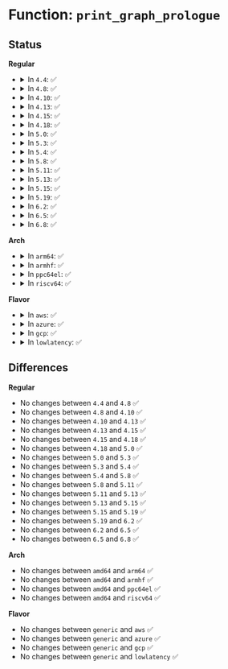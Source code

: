 # Function: <code>print_graph_prologue</code>

## Status
<b>Regular</b>
<ul>
<li>
<details>
<summary>In <code>4.4</code>: ✅</summary>

```c
void print_graph_prologue(struct trace_iterator *iter, struct trace_seq *s, int type, long unsigned int addr, u32 flags);
```

**Collision:** Unique Static

**Inline:** No

**Transformation:** False

**Instances:**

```
In kernel/trace/trace_functions_graph.c (ffffffff81159d20)
Location: kernel/trace/trace_functions_graph.c:849
Inline: False
Direct callers:
  - kernel/trace/trace_functions_graph.c:print_graph_entry
  - kernel/trace/trace_functions_graph.c:print_graph_function_flags
  - kernel/trace/trace_functions_graph.c:print_graph_function_flags
  - kernel/trace/trace_functions_graph.c:print_graph_function_flags
  - kernel/trace/trace_functions_graph.c:print_graph_function_flags
```
**Symbols:**

```
ffffffff81159d20-ffffffff81159f34: print_graph_prologue (STB_LOCAL)
```
</details>
</li>
<li>
<details>
<summary>In <code>4.8</code>: ✅</summary>

```c
void print_graph_prologue(struct trace_iterator *iter, struct trace_seq *s, int type, long unsigned int addr, u32 flags);
```

**Collision:** Unique Static

**Inline:** No

**Transformation:** False

**Instances:**

```
In kernel/trace/trace_functions_graph.c (ffffffff811645c0)
Location: kernel/trace/trace_functions_graph.c:849
Inline: False
Direct callers:
  - kernel/trace/trace_functions_graph.c:print_graph_function_flags
  - kernel/trace/trace_functions_graph.c:print_graph_function_flags
  - kernel/trace/trace_functions_graph.c:print_graph_function_flags
  - kernel/trace/trace_functions_graph.c:print_graph_function_flags
  - kernel/trace/trace_functions_graph.c:print_graph_entry
```
**Symbols:**

```
ffffffff811645c0-ffffffff811647d4: print_graph_prologue (STB_LOCAL)
```
</details>
</li>
<li>
<details>
<summary>In <code>4.10</code>: ✅</summary>

```c
void print_graph_prologue(struct trace_iterator *iter, struct trace_seq *s, int type, long unsigned int addr, u32 flags);
```

**Collision:** Unique Static

**Inline:** No

**Transformation:** False

**Instances:**

```
In kernel/trace/trace_functions_graph.c (ffffffff8116f920)
Location: kernel/trace/trace_functions_graph.c:921
Inline: False
Direct callers:
  - kernel/trace/trace_functions_graph.c:print_graph_function_flags
  - kernel/trace/trace_functions_graph.c:print_graph_function_flags
  - kernel/trace/trace_functions_graph.c:print_graph_function_flags
  - kernel/trace/trace_functions_graph.c:print_graph_function_flags
  - kernel/trace/trace_functions_graph.c:print_graph_entry
```
**Symbols:**

```
ffffffff8116f920-ffffffff8116fb34: print_graph_prologue (STB_LOCAL)
```
</details>
</li>
<li>
<details>
<summary>In <code>4.13</code>: ✅</summary>

```c
void print_graph_prologue(struct trace_iterator *iter, struct trace_seq *s, int type, long unsigned int addr, u32 flags);
```

**Collision:** Unique Static

**Inline:** No

**Transformation:** False

**Instances:**

```
In kernel/trace/trace_functions_graph.c (ffffffff81172b30)
Location: kernel/trace/trace_functions_graph.c:921
Inline: False
Direct callers:
  - kernel/trace/trace_functions_graph.c:print_graph_function_flags
  - kernel/trace/trace_functions_graph.c:print_graph_function_flags
  - kernel/trace/trace_functions_graph.c:print_graph_function_flags
  - kernel/trace/trace_functions_graph.c:print_graph_function_flags
  - kernel/trace/trace_functions_graph.c:print_graph_entry
```
**Symbols:**

```
ffffffff81172b30-ffffffff81172d60: print_graph_prologue (STB_LOCAL)
```
</details>
</li>
<li>
<details>
<summary>In <code>4.15</code>: ✅</summary>

```c
void print_graph_prologue(struct trace_iterator *iter, struct trace_seq *s, int type, long unsigned int addr, u32 flags);
```

**Collision:** Unique Static

**Inline:** No

**Transformation:** False

**Instances:**

```
In kernel/trace/trace_functions_graph.c (ffffffff8117fce0)
Location: kernel/trace/trace_functions_graph.c:922
Inline: False
Direct callers:
  - kernel/trace/trace_functions_graph.c:print_graph_function_flags
  - kernel/trace/trace_functions_graph.c:print_graph_function_flags
  - kernel/trace/trace_functions_graph.c:print_graph_function_flags
  - kernel/trace/trace_functions_graph.c:print_graph_function_flags
  - kernel/trace/trace_functions_graph.c:print_graph_entry
```
**Symbols:**

```
ffffffff8117fce0-ffffffff8117ff10: print_graph_prologue (STB_LOCAL)
```
</details>
</li>
<li>
<details>
<summary>In <code>4.18</code>: ✅</summary>

```c
void print_graph_prologue(struct trace_iterator *iter, struct trace_seq *s, int type, long unsigned int addr, u32 flags);
```

**Collision:** Unique Static

**Inline:** No

**Transformation:** False

**Instances:**

```
In kernel/trace/trace_functions_graph.c (ffffffff8118edd0)
Location: kernel/trace/trace_functions_graph.c:925
Inline: False
Direct callers:
  - kernel/trace/trace_functions_graph.c:print_graph_function_flags
  - kernel/trace/trace_functions_graph.c:print_graph_function_flags
  - kernel/trace/trace_functions_graph.c:print_graph_function_flags
  - kernel/trace/trace_functions_graph.c:print_graph_function_flags
  - kernel/trace/trace_functions_graph.c:print_graph_entry
```
**Symbols:**

```
ffffffff8118edd0-ffffffff8118f007: print_graph_prologue (STB_LOCAL)
```
</details>
</li>
<li>
<details>
<summary>In <code>5.0</code>: ✅</summary>

```c
void print_graph_prologue(struct trace_iterator *iter, struct trace_seq *s, int type, long unsigned int addr, u32 flags);
```

**Collision:** Unique Static

**Inline:** No

**Transformation:** False

**Instances:**

```
In kernel/trace/trace_functions_graph.c (ffffffff8119c5c0)
Location: kernel/trace/trace_functions_graph.c:706
Inline: False
Direct callers:
  - kernel/trace/trace_functions_graph.c:print_graph_function_flags
  - kernel/trace/trace_functions_graph.c:print_graph_function_flags
  - kernel/trace/trace_functions_graph.c:print_graph_function_flags
  - kernel/trace/trace_functions_graph.c:print_graph_function_flags
  - kernel/trace/trace_functions_graph.c:print_graph_entry
```
**Symbols:**

```
ffffffff8119c5c0-ffffffff8119c7f7: print_graph_prologue (STB_LOCAL)
```
</details>
</li>
<li>
<details>
<summary>In <code>5.3</code>: ✅</summary>

```c
void print_graph_prologue(struct trace_iterator *iter, struct trace_seq *s, int type, long unsigned int addr, u32 flags);
```

**Collision:** Unique Static

**Inline:** No

**Transformation:** False

**Instances:**

```
In kernel/trace/trace_functions_graph.c (ffffffff811aa240)
Location: kernel/trace/trace_functions_graph.c:719
Inline: False
Direct callers:
  - kernel/trace/trace_functions_graph.c:print_graph_function_flags
  - kernel/trace/trace_functions_graph.c:print_graph_function_flags
  - kernel/trace/trace_functions_graph.c:print_graph_function_flags
  - kernel/trace/trace_functions_graph.c:print_graph_function_flags
  - kernel/trace/trace_functions_graph.c:print_graph_entry
```
**Symbols:**

```
ffffffff811aa240-ffffffff811aa4c8: print_graph_prologue (STB_LOCAL)
```
</details>
</li>
<li>
<details>
<summary>In <code>5.4</code>: ✅</summary>

```c
void print_graph_prologue(struct trace_iterator *iter, struct trace_seq *s, int type, long unsigned int addr, u32 flags);
```

**Collision:** Unique Static

**Inline:** No

**Transformation:** False

**Instances:**

```
In kernel/trace/trace_functions_graph.c (ffffffff811b5a30)
Location: kernel/trace/trace_functions_graph.c:719
Inline: False
Direct callers:
  - kernel/trace/trace_functions_graph.c:print_graph_function_flags
  - kernel/trace/trace_functions_graph.c:print_graph_function_flags
  - kernel/trace/trace_functions_graph.c:print_graph_function_flags
  - kernel/trace/trace_functions_graph.c:print_graph_function_flags
  - kernel/trace/trace_functions_graph.c:print_graph_entry
```
**Symbols:**

```
ffffffff811b5a30-ffffffff811b5cb8: print_graph_prologue (STB_LOCAL)
```
</details>
</li>
<li>
<details>
<summary>In <code>5.8</code>: ✅</summary>

```c
void print_graph_prologue(struct trace_iterator *iter, struct trace_seq *s, int type, long unsigned int addr, u32 flags);
```

**Collision:** Unique Static

**Inline:** No

**Transformation:** False

**Instances:**

```
In kernel/trace/trace_functions_graph.c (ffffffff811ce750)
Location: kernel/trace/trace_functions_graph.c:719
Inline: False
Direct callers:
  - kernel/trace/trace_functions_graph.c:print_graph_comment
  - kernel/trace/trace_functions_graph.c:print_graph_comment
  - kernel/trace/trace_functions_graph.c:print_graph_entry
```
**Symbols:**

```
ffffffff811ce750-ffffffff811ce9d8: print_graph_prologue (STB_LOCAL)
```
</details>
</li>
<li>
<details>
<summary>In <code>5.11</code>: ✅</summary>

```c
void print_graph_prologue(struct trace_iterator *iter, struct trace_seq *s, int type, long unsigned int addr, u32 flags);
```

**Collision:** Unique Static

**Inline:** No

**Transformation:** False

**Instances:**

```
In kernel/trace/trace_functions_graph.c (ffffffff811cbc30)
Location: kernel/trace/trace_functions_graph.c:719
Inline: False
Direct callers:
  - kernel/trace/trace_functions_graph.c:print_graph_comment
  - kernel/trace/trace_functions_graph.c:print_graph_comment
  - kernel/trace/trace_functions_graph.c:print_graph_entry
```
**Symbols:**

```
ffffffff811cbc30-ffffffff811cbeb8: print_graph_prologue (STB_LOCAL)
```
</details>
</li>
<li>
<details>
<summary>In <code>5.13</code>: ✅</summary>

```c
void print_graph_prologue(struct trace_iterator *iter, struct trace_seq *s, int type, long unsigned int addr, u32 flags);
```

**Collision:** Unique Static

**Inline:** No

**Transformation:** False

**Instances:**

```
In kernel/trace/trace_functions_graph.c (ffffffff811ccf70)
Location: kernel/trace/trace_functions_graph.c:717
Inline: False
Direct callers:
  - kernel/trace/trace_functions_graph.c:print_graph_comment
  - kernel/trace/trace_functions_graph.c:print_graph_comment
  - kernel/trace/trace_functions_graph.c:print_graph_entry
```
**Symbols:**

```
ffffffff811ccf70-ffffffff811cd1ec: print_graph_prologue (STB_LOCAL)
```
</details>
</li>
<li>
<details>
<summary>In <code>5.15</code>: ✅</summary>

```c
void print_graph_prologue(struct trace_iterator *iter, struct trace_seq *s, int type, long unsigned int addr, u32 flags);
```

**Collision:** Unique Static

**Inline:** No

**Transformation:** False

**Instances:**

```
In kernel/trace/trace_functions_graph.c (ffffffff811f96d0)
Location: kernel/trace/trace_functions_graph.c:717
Inline: False
Direct callers:
  - kernel/trace/trace_functions_graph.c:print_graph_comment
  - kernel/trace/trace_functions_graph.c:print_graph_comment
  - kernel/trace/trace_functions_graph.c:print_graph_entry
```
**Symbols:**

```
ffffffff811f96d0-ffffffff811f9995: print_graph_prologue (STB_LOCAL)
```
</details>
</li>
<li>
<details>
<summary>In <code>5.19</code>: ✅</summary>

```c
void print_graph_prologue(struct trace_iterator *iter, struct trace_seq *s, int type, long unsigned int addr, u32 flags);
```

**Collision:** Unique Static

**Inline:** No

**Transformation:** False

**Instances:**

```
In kernel/trace/trace_functions_graph.c (ffffffff81233690)
Location: kernel/trace/trace_functions_graph.c:717
Inline: False
Direct callers:
  - kernel/trace/trace_functions_graph.c:print_graph_comment
  - kernel/trace/trace_functions_graph.c:print_graph_comment
  - kernel/trace/trace_functions_graph.c:print_graph_entry
```
**Symbols:**

```
ffffffff81233690-ffffffff81233976: print_graph_prologue (STB_LOCAL)
```
</details>
</li>
<li>
<details>
<summary>In <code>6.2</code>: ✅</summary>

```c
void print_graph_prologue(struct trace_iterator *iter, struct trace_seq *s, int type, long unsigned int addr, u32 flags);
```

**Collision:** Unique Static

**Inline:** No

**Transformation:** False

**Instances:**

```
In kernel/trace/trace_functions_graph.c (ffffffff8127fe90)
Location: kernel/trace/trace_functions_graph.c:717
Inline: False
Direct callers:
  - kernel/trace/trace_functions_graph.c:print_graph_comment
  - kernel/trace/trace_functions_graph.c:print_graph_comment
  - kernel/trace/trace_functions_graph.c:print_graph_entry
```
**Symbols:**

```
ffffffff8127fe90-ffffffff81280176: print_graph_prologue (STB_LOCAL)
```
</details>
</li>
<li>
<details>
<summary>In <code>6.5</code>: ✅</summary>

```c
void print_graph_prologue(struct trace_iterator *iter, struct trace_seq *s, int type, long unsigned int addr, u32 flags);
```

**Collision:** Unique Static

**Inline:** No

**Transformation:** False

**Instances:**

```
In kernel/trace/trace_functions_graph.c (ffffffff8129ca30)
Location: kernel/trace/trace_functions_graph.c:781
Inline: False
Direct callers:
  - kernel/trace/trace_functions_graph.c:print_graph_comment
  - kernel/trace/trace_functions_graph.c:print_graph_comment
  - kernel/trace/trace_functions_graph.c:print_graph_entry
```
**Symbols:**

```
ffffffff8129ca30-ffffffff8129cd16: print_graph_prologue (STB_LOCAL)
```
</details>
</li>
<li>
<details>
<summary>In <code>6.8</code>: ✅</summary>

```c
void print_graph_prologue(struct trace_iterator *iter, struct trace_seq *s, int type, long unsigned int addr, u32 flags);
```

**Collision:** Unique Static

**Inline:** No

**Transformation:** False

**Instances:**

```
In kernel/trace/trace_functions_graph.c (ffffffff812b8110)
Location: kernel/trace/trace_functions_graph.c:781
Inline: False
Direct callers:
  - kernel/trace/trace_functions_graph.c:print_graph_comment
  - kernel/trace/trace_functions_graph.c:print_graph_comment
  - kernel/trace/trace_functions_graph.c:print_graph_entry
```
**Symbols:**

```
ffffffff812b8110-ffffffff812b83f6: print_graph_prologue (STB_LOCAL)
```
</details>
</li>
</ul>
<b>Arch</b>
<ul>
<li>
<details>
<summary>In <code>arm64</code>: ✅</summary>

```c
void print_graph_prologue(struct trace_iterator *iter, struct trace_seq *s, int type, long unsigned int addr, u32 flags);
```

**Collision:** Unique Static

**Inline:** No

**Transformation:** False

**Instances:**

```
In kernel/trace/trace_functions_graph.c (ffff800010233960)
Location: kernel/trace/trace_functions_graph.c:719
Inline: False
Direct callers:
  - kernel/trace/trace_functions_graph.c:print_graph_function_flags
  - kernel/trace/trace_functions_graph.c:print_graph_function_flags
  - kernel/trace/trace_functions_graph.c:print_graph_function_flags
  - kernel/trace/trace_functions_graph.c:print_graph_function_flags
  - kernel/trace/trace_functions_graph.c:print_graph_entry
```
**Symbols:**

```
ffff800010233960-ffff800010233bc8: print_graph_prologue (STB_LOCAL)
```
</details>
</li>
<li>
<details>
<summary>In <code>armhf</code>: ✅</summary>

```c
void print_graph_prologue(struct trace_iterator *iter, struct trace_seq *s, int type, long unsigned int addr, u32 flags);
```

**Collision:** Unique Static

**Inline:** No

**Transformation:** False

**Instances:**

```
In kernel/trace/trace_functions_graph.c (c046f67c)
Location: kernel/trace/trace_functions_graph.c:719
Inline: False
Direct callers:
  - kernel/trace/trace_functions_graph.c:print_graph_function_flags
  - kernel/trace/trace_functions_graph.c:print_graph_function_flags
  - kernel/trace/trace_functions_graph.c:print_graph_function_flags
  - kernel/trace/trace_functions_graph.c:print_graph_function_flags
  - kernel/trace/trace_functions_graph.c:print_graph_entry
```
**Symbols:**

```
c046f67c-c046f898: print_graph_prologue (STB_LOCAL)
```
</details>
</li>
<li>
<details>
<summary>In <code>ppc64el</code>: ✅</summary>

```c
void print_graph_prologue(struct trace_iterator *iter, struct trace_seq *s, int type, long unsigned int addr, u32 flags);
```

**Collision:** Unique Static

**Inline:** No

**Transformation:** False

**Instances:**

```
In kernel/trace/trace_functions_graph.c (c0000000002bead0)
Location: kernel/trace/trace_functions_graph.c:719
Inline: False
Direct callers:
  - kernel/trace/trace_functions_graph.c:print_graph_function_flags
  - kernel/trace/trace_functions_graph.c:print_graph_function_flags
  - kernel/trace/trace_functions_graph.c:print_graph_function_flags
  - kernel/trace/trace_functions_graph.c:print_graph_function_flags
  - kernel/trace/trace_functions_graph.c:print_graph_entry
```
**Symbols:**

```
c0000000002bead0-c0000000002bee24: print_graph_prologue (STB_LOCAL)
```
</details>
</li>
<li>
<details>
<summary>In <code>riscv64</code>: ✅</summary>

```c
void print_graph_prologue(struct trace_iterator *iter, struct trace_seq *s, int type, long unsigned int addr, u32 flags);
```

**Collision:** Unique Static

**Inline:** No

**Transformation:** False

**Instances:**

```
In kernel/trace/trace_functions_graph.c (ffffffe00018ae8e)
Location: kernel/trace/trace_functions_graph.c:719
Inline: False
Direct callers:
  - kernel/trace/trace_functions_graph.c:print_graph_function_flags
  - kernel/trace/trace_functions_graph.c:print_graph_function_flags
  - kernel/trace/trace_functions_graph.c:print_graph_function_flags
  - kernel/trace/trace_functions_graph.c:print_graph_function_flags
  - kernel/trace/trace_functions_graph.c:print_graph_entry
```
**Symbols:**

```
ffffffe00018ae8e-ffffffe00018b0c2: print_graph_prologue (STB_LOCAL)
```
</details>
</li>
</ul>
<b>Flavor</b>
<ul>
<li>
<details>
<summary>In <code>aws</code>: ✅</summary>

```c
void print_graph_prologue(struct trace_iterator *iter, struct trace_seq *s, int type, long unsigned int addr, u32 flags);
```

**Collision:** Unique Static

**Inline:** No

**Transformation:** False

**Instances:**

```
In kernel/trace/trace_functions_graph.c (ffffffff811ae050)
Location: kernel/trace/trace_functions_graph.c:719
Inline: False
Direct callers:
  - kernel/trace/trace_functions_graph.c:print_graph_function_flags
  - kernel/trace/trace_functions_graph.c:print_graph_function_flags
  - kernel/trace/trace_functions_graph.c:print_graph_function_flags
  - kernel/trace/trace_functions_graph.c:print_graph_function_flags
  - kernel/trace/trace_functions_graph.c:print_graph_entry
```
**Symbols:**

```
ffffffff811ae050-ffffffff811ae2d8: print_graph_prologue (STB_LOCAL)
```
</details>
</li>
<li>
<details>
<summary>In <code>azure</code>: ✅</summary>

```c
void print_graph_prologue(struct trace_iterator *iter, struct trace_seq *s, int type, long unsigned int addr, u32 flags);
```

**Collision:** Unique Static

**Inline:** No

**Transformation:** False

**Instances:**

```
In kernel/trace/trace_functions_graph.c (ffffffff811a0ea0)
Location: kernel/trace/trace_functions_graph.c:719
Inline: False
Direct callers:
  - kernel/trace/trace_functions_graph.c:print_graph_function_flags
  - kernel/trace/trace_functions_graph.c:print_graph_function_flags
  - kernel/trace/trace_functions_graph.c:print_graph_function_flags
  - kernel/trace/trace_functions_graph.c:print_graph_function_flags
  - kernel/trace/trace_functions_graph.c:print_graph_entry
```
**Symbols:**

```
ffffffff811a0ea0-ffffffff811a1128: print_graph_prologue (STB_LOCAL)
```
</details>
</li>
<li>
<details>
<summary>In <code>gcp</code>: ✅</summary>

```c
void print_graph_prologue(struct trace_iterator *iter, struct trace_seq *s, int type, long unsigned int addr, u32 flags);
```

**Collision:** Unique Static

**Inline:** No

**Transformation:** False

**Instances:**

```
In kernel/trace/trace_functions_graph.c (ffffffff811abe20)
Location: kernel/trace/trace_functions_graph.c:719
Inline: False
Direct callers:
  - kernel/trace/trace_functions_graph.c:print_graph_function_flags
  - kernel/trace/trace_functions_graph.c:print_graph_function_flags
  - kernel/trace/trace_functions_graph.c:print_graph_function_flags
  - kernel/trace/trace_functions_graph.c:print_graph_function_flags
  - kernel/trace/trace_functions_graph.c:print_graph_entry
```
**Symbols:**

```
ffffffff811abe20-ffffffff811ac0a8: print_graph_prologue (STB_LOCAL)
```
</details>
</li>
<li>
<details>
<summary>In <code>lowlatency</code>: ✅</summary>

```c
void print_graph_prologue(struct trace_iterator *iter, struct trace_seq *s, int type, long unsigned int addr, u32 flags);
```

**Collision:** Unique Static

**Inline:** No

**Transformation:** False

**Instances:**

```
In kernel/trace/trace_functions_graph.c (ffffffff811b9cf0)
Location: kernel/trace/trace_functions_graph.c:719
Inline: False
Direct callers:
  - kernel/trace/trace_functions_graph.c:print_graph_function_flags
  - kernel/trace/trace_functions_graph.c:print_graph_function_flags
  - kernel/trace/trace_functions_graph.c:print_graph_function_flags
  - kernel/trace/trace_functions_graph.c:print_graph_function_flags
  - kernel/trace/trace_functions_graph.c:print_graph_entry
```
**Symbols:**

```
ffffffff811b9cf0-ffffffff811b9f78: print_graph_prologue (STB_LOCAL)
```
</details>
</li>
</ul>

## Differences
<b>Regular</b>
<ul>
<li>
No changes between <code>4.4</code> and <code>4.8</code> ✅
</li>
<li>
No changes between <code>4.8</code> and <code>4.10</code> ✅
</li>
<li>
No changes between <code>4.10</code> and <code>4.13</code> ✅
</li>
<li>
No changes between <code>4.13</code> and <code>4.15</code> ✅
</li>
<li>
No changes between <code>4.15</code> and <code>4.18</code> ✅
</li>
<li>
No changes between <code>4.18</code> and <code>5.0</code> ✅
</li>
<li>
No changes between <code>5.0</code> and <code>5.3</code> ✅
</li>
<li>
No changes between <code>5.3</code> and <code>5.4</code> ✅
</li>
<li>
No changes between <code>5.4</code> and <code>5.8</code> ✅
</li>
<li>
No changes between <code>5.8</code> and <code>5.11</code> ✅
</li>
<li>
No changes between <code>5.11</code> and <code>5.13</code> ✅
</li>
<li>
No changes between <code>5.13</code> and <code>5.15</code> ✅
</li>
<li>
No changes between <code>5.15</code> and <code>5.19</code> ✅
</li>
<li>
No changes between <code>5.19</code> and <code>6.2</code> ✅
</li>
<li>
No changes between <code>6.2</code> and <code>6.5</code> ✅
</li>
<li>
No changes between <code>6.5</code> and <code>6.8</code> ✅
</li>
</ul>
<b>Arch</b>
<ul>
<li>
No changes between <code>amd64</code> and <code>arm64</code> ✅
</li>
<li>
No changes between <code>amd64</code> and <code>armhf</code> ✅
</li>
<li>
No changes between <code>amd64</code> and <code>ppc64el</code> ✅
</li>
<li>
No changes between <code>amd64</code> and <code>riscv64</code> ✅
</li>
</ul>
<b>Flavor</b>
<ul>
<li>
No changes between <code>generic</code> and <code>aws</code> ✅
</li>
<li>
No changes between <code>generic</code> and <code>azure</code> ✅
</li>
<li>
No changes between <code>generic</code> and <code>gcp</code> ✅
</li>
<li>
No changes between <code>generic</code> and <code>lowlatency</code> ✅
</li>
</ul>
